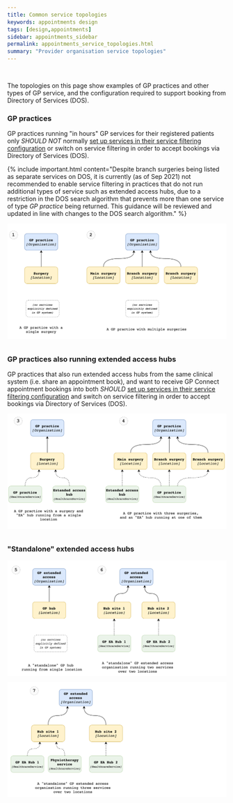 ```yaml
---
title: Common service topologies
keywords: appointments design
tags: [design,appointments]
sidebar: appointments_sidebar
permalink: appointments_service_topologies.html
summary: "Provider organisation service topologies"
---
```


<br/>

The topologies on this page show examples of GP practices and other types of GP service, and the configuration required to support booking from Directory of Services (DOS).

### GP practices ###

GP practices running "in hours" GP services for their registered patients only *SHOULD NOT* normally [set up services in their service filtering configuration](appointments_serviceid_configuration.html#service-list) or switch on service filtering in order to accept bookings via Directory of Services (DOS).

{% include important.html content="Despite branch surgeries being listed as separate services on DOS, it is currently (as of Sep 2021) not recommended to enable service filtering in practices that do not run additional types of service such as extended access hubs, due to a restriction in the DOS search algorithm that prevents more than one service of type *GP practice* being returned. This guidance will be reviewed and updated in line with changes to the DOS search algorithm." %}

<img src="images/appointments/service-topologies-1.png" style="padding-bottom: 10px;" />

### GP practices also running extended access hubs ###

GP practices that also run extended access hubs from the same clinical system (i.e. share an appointment book), and want to receive GP Connect appointment bookings into both *SHOULD* [set up services in their service filtering configuration](appointments_serviceid_configuration.html#service-list) and switch on service filtering in order to accept bookings via Directory of Services (DOS).

<img src="images/appointments/service-topologies-2.png" style="padding-bottom: 10px;" />

### "Standalone" extended access hubs ###

<img src="images/appointments/service-topologies-3a.png" style="padding-bottom: 10px;" />

<img src="images/appointments/service-topologies-3b.png" style="padding-bottom: 10px;" />

